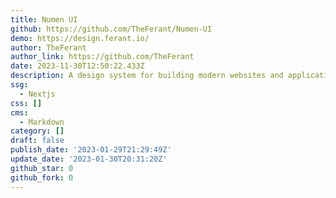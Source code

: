 ```yaml
---
title: Numen UI
github: https://github.com/TheFerant/Numen-UI
demo: https://design.ferant.io/
author: TheFerant
author_link: https://github.com/TheFerant
date: 2023-11-30T12:50:22.433Z
description: A design system for building modern websites and applications.
ssg:
  - Nextjs
css: []
cms:
  - Markdown
category: []
draft: false
publish_date: '2023-01-29T21:29:49Z'
update_date: '2023-01-30T20:31:20Z'
github_star: 0
github_fork: 0
---
```

